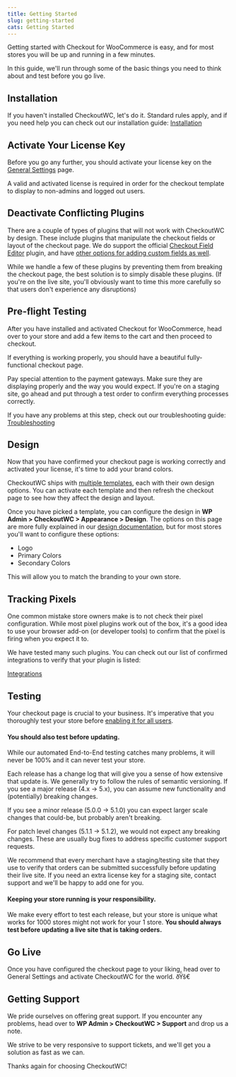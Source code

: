 ```yaml
---
title: Getting Started
slug: getting-started
cats: Getting Started
---
```



  <p>
    Getting started with Checkout for WooCommerce is easy, and for most stores you will be up and running in a few minutes.
  </p>
  <p>
    In this guide, we'll run through some of the basic things you need to think about and test before you go live.
  </p>
  <h2>
    Installation
  </h2>
  <p>
    If you haven't installed CheckoutWC, let's do it. Standard rules apply, and if you need help you can check out our installation guide: <a href="https://cfw.staging.objectiv.co/documentation/installation">Installation</a>
  </p>
  <h2>
    Activate Your License Key
  </h2>
  <p>
    Before you go any further, you should activate your license key on the <a href="https://cfw.staging.objectiv.co/documentation/general-settings">General Settings</a> page.&nbsp;
  </p>
  <p>
    A valid and activated license is required in order for the checkout template to display to non-admins and logged out users.&nbsp;
  </p>
  <h2>
    Deactivate Conflicting Plugins
  </h2>
  <p>
    There are a couple of types of plugins that will not work with CheckoutWC by design. These include plugins that manipulate the checkout fields or layout of the checkout page. We do support the official <a href="https://woocommerce.com/products/woocommerce-checkout-field-editor/" target="_blank">Checkout Field Editor</a> plugin, and have <a href="https://cfw.staging.objectiv.co/documentation/how-to-add-a-custom-field" target="_blank">other options for adding custom fields as well</a>.
  </p>
  <p>
    While we handle a few of these plugins by preventing them from breaking the checkout page, the best solution is to simply disable these plugins. (If you're on the live site, you'll obviously want to time this more carefully so that users don't experience any disruptions)
  </p>
  <h2>
    Pre-flight Testing
  </h2>
  <p>
    After you have installed and activated Checkout for WooCommerce, head over to your store and add a few items to the cart and then proceed to checkout.
  </p>
  <p>
    If everything is working properly, you should have a beautiful fully-functional checkout page.&nbsp;
  </p>
  <p>
    Pay special attention to the payment gateways. Make sure they are displaying properly and the way you would expect. If you're on a staging site, go ahead and put through a test order to confirm everything processes correctly.&nbsp;
  </p>
  <p>
    If you have any problems at this step, check out our troubleshooting guide: <a href="https://cfw.staging.objectiv.co/documentation/troubleshooting">Troubleshooting</a>
  </p>
  <h2>
    Design
  </h2>
  <p>
    Now that you have confirmed your checkout page is working correctly and activated your license, it's time to add your brand colors.&nbsp;
  </p>
  <p>
    CheckoutWC ships with <a href="https://cfw.staging.objectiv.co/documentation/appearance-settings">multiple templates</a>, each with their own design options. You can activate each template and then refresh the checkout page to see how they affect the design and layout.
  </p>
  <p>
    Once you have picked a template, you can configure the design in <strong>WP Admin &gt; CheckoutWC &gt; Appearance &gt;&nbsp;Design</strong>. The options on this page are more fully explained in our <a href="https://cfw.staging.objectiv.co/documentation/appearance-settings">design documentation</a>, but for most stores you'll want to configure these options:
  </p>
  <ul>
    <li>Logo
    </li>
    <li>Primary Colors
    </li>
    <li>Secondary Colors
    </li>
  </ul>
  <p>
    This will allow you to match the branding to your own store.&nbsp;
  </p>
  <h2>
    Tracking Pixels
  </h2>
  <p>
    One common mistake store owners make is to not check their pixel configuration. While most pixel plugins work out of the box, it's a good idea to use your browser add-on (or developer tools) to confirm that the pixel is firing when you expect it to.&nbsp;
  </p>
  <p>
    We have tested many such plugins. You can check out our list of confirmed integrations to verify that your plugin is listed:
  </p>
  <p>
    <a href="https://cfw.staging.objectiv.co/documentation/integrations">Integrations</a>
  </p>
  <h2>
    <a href="https://cfw.staging.objectiv.co/documentation/integrations"></a>Testing
  </h2>
  <p>
    Your checkout page is crucial to your business. It's imperative that you thoroughly test your store before <a href="https://cfw.staging.objectiv.co/documentation/general-settings">enabling it for all users</a>.
  </p>
  <h4>
    <strong>You should also test before updating.</strong>&nbsp;
  </h4>
  <p>
    While our automated End-to-End testing catches many problems, it will never be 100% and it can never test your store.&nbsp;
  </p>
  <p>
    Each release has a change log that will give you a sense of how extensive that update is. We generally try to follow the rules of semantic versioning. If you see a major release (4.x -&gt; 5.x), you can assume new functionality and (potentially) breaking changes.&nbsp;
  </p>
  <p>
    If you see a minor release (5.0.0 -&gt; 5.1.0) you can expect larger scale changes that could-be, but probably aren't breaking.&nbsp;
  </p>
  <p>
    For patch level changes (5.1.1 -&gt; 5.1.2), we would not expect any breaking changes. These are usually bug fixes to address specific customer support requests.&nbsp;
  </p>
  <p>
    We recommend that every merchant have a staging/testing site that they use to verify that orders can be submitted successfully before updating their live site. If you need an extra license key for a staging site, contact support and we'll be happy to add one for you. &nbsp;
  </p>
  <h4>
    Keeping your store running is your responsibility.
  </h4>
  <p>
    We make every effort to test each release, but your store is unique what works for 1000 stores might not work for your 1 store. <strong>You should always test before updating a live site that is taking orders.</strong>
  </p>
  <h2>
    Go Live
  </h2>
  <p>
    Once you have configured the checkout page to your liking, head over to General Settings and activate CheckoutWC for the world. ðŸš€
  </p>
  <h2>
    Getting Support
  </h2>
  <p>
    We pride ourselves on offering great support. If you encounter any problems, head over to <strong>WP Admin &gt; CheckoutWC &gt; Support</strong>&nbsp;and drop us a note.&nbsp;
  </p>
  <p>
    We strive to be very responsive to support tickets, and we'll get you a solution as fast as we can.&nbsp;
  </p>
  <p>
    Thanks again for choosing CheckoutWC!
  </p>
